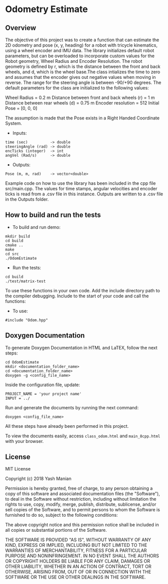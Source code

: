 # Odometry Estimate
## Overview
The objective of this project was to create a function that can estimate the 2D odometry and pose (x, y, heading) for a robot with tricycle kinematics, using a wheel encoder and IMU data. The library initializes default robot parameters, but can be overloaded to incorporate custom values for the Robot geometry, Wheel Radius and Encoder Resolution. The robot geometry is defined by r, which is the distance between the front and back wheels, and d, which is the wheel base.The class intializes the time to zero and assumes that the encoder gives out negative values when moving in reverse. The range for the steering angle is between -90/+90 degrees. The default parameters for the class are initialized to the following values:

Wheel Radius = 0.2 m
Distance between front and back wheels (r) = 1 m
Distance between rear wheels (d) = 0.75 m
Encoder resolution = 512
Initial Pose = [0, 0, 0]

The assumption is made that the Pose exists in a Right Handed Coordinate System.

* Inputs: 
```
time (sec)			-> double
steeringAngle (rad)	-> double
encTicks (integer)	-> int
angVel (Rad/s)		-> double
```

* Outputs:
```
Pose (m, m, rad) 	-> vector<double>
```

Example code on how to use the library has been included in the cpp file src/main.cpp. The values for time stamps, angular velocities and encoder ticks is read from a .csv file in this instance. Outputs are written to a .csv file in the Outputs folder. 


## How to build and run the tests
* To build and run demo:
```
mkdir build
cd build
cmake ..
make
cd src
./OdomEstimate
```
* Run the tests:
```
cd build
./test/matrix-test
```
To use these functions in your own code. Add the include directory path to the compiler debugging. Include to the start of your code and call the functions:
* To use:
```
#include "Odom.hpp" 
```

## Doxygen Documentation
To generate Doxygen Documentation in HTML and LaTEX, follow the next steps:

```
cd OdomEstimate
mkdir <documentation_folder_name>
cd <documentation_folder_name>
doxygen -g <config_file_name>
```
Inside the configuration file, update:
```
PROJECT_NAME = 'your project name'
INPUT = ../
```
Run and generate the documents by running the next command:
```
doxygen <config_file_name>
```
All these steps have already been performed in this project.

To view the documents easily, access `class_odom.html` and `main_8cpp.html` with your browser.

## License

MIT License

Copyright (c) 2018 Yash Manian

Permission is hereby granted, free of charge, to any person obtaining a copy of this software and associated documentation files (the "Software"), to deal in the Software without restriction, including without limitation the rights to use, copy, modify, merge, publish, distribute, sublicense, and/or sell copies of the Software, and to permit persons to whom the Software is furnished to do so, subject to the following conditions:

The above copyright notice and this permission notice shall be included in all copies or substantial portions of the Software.

THE SOFTWARE IS PROVIDED "AS IS", WITHOUT WARRANTY OF ANY KIND, EXPRESS OR IMPLIED, INCLUDING BUT NOT LIMITED TO THE WARRANTIES OF MERCHANTABILITY, FITNESS FOR A PARTICULAR PURPOSE AND NONINFRINGEMENT. IN NO EVENT SHALL THE AUTHORS OR COPYRIGHT HOLDERS BE LIABLE FOR ANY CLAIM, DAMAGES OR OTHER LIABILITY, WHETHER IN AN ACTION OF CONTRACT, TORT OR OTHERWISE, ARISING FROM, OUT OF OR IN CONNECTION WITH THE SOFTWARE OR THE USE OR OTHER DEALINGS IN THE SOFTWARE.


